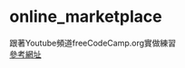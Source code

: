 # online_marketplace
跟著Youtube頻道freeCodeCamp.org實做練習  
[參考網址](https://www.youtube.com/watch?v=ZxMB6Njs3ck&list=PLEfmhkMT7yZiVXuExfXWd5pYWutdasC5r&index=1&t=931s)
